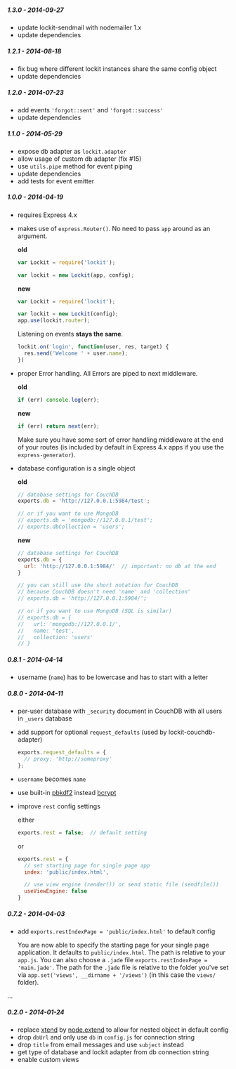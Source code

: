 
##### 1.3.0 - 2014-09-27

- update lockit-sendmail with nodemailer 1.x
- update dependencies

##### 1.2.1 - 2014-08-18

- fix bug where different lockit instances share the same config object
- update dependencies

##### 1.2.0 - 2014-07-23

- add events `'forgot::sent'` and `'forgot::success'`
- update dependencies

##### 1.1.0 - 2014-05-29

- expose db adapter as `lockit.adapter`
- allow usage of custom db adapter (fix #15)
- use `utils.pipe` method for event piping
- update dependencies
- add tests for event emitter

##### 1.0.0 - 2014-04-19

- requires Express 4.x
- makes use of `express.Router()`. No need to pass `app` around as an argument.

  **old**

  ```js
  var Lockit = require('lockit');

  var lockit = new Lockit(app, config);
  ```

  **new**

  ```js
  var Lockit = require('lockit');

  var lockit = new Lockit(config);
  app.use(lockit.router);
  ```

  Listening on events **stays the same**.

  ```js
  lockit.on('login', function(user, res, target) {
    res.send('Welcome ' + user.name);
  })
  ```

- proper Error handling. All Errors are piped to next middleware.

  **old**

  ```js
  if (err) console.log(err);
  ```

  **new**

  ```js
  if (err) return next(err);
  ```

  Make sure you have some sort of error handling middleware at the end of your
  routes (is included by default in Express 4.x apps if you use the `express-generator`).

- database configuration is a single object

  **old**

  ```js
  // database settings for CouchDB
  exports.db = 'http://127.0.0.1:5984/test';

  // or if you want to use MongoDB
  // exports.db = 'mongodb://127.0.0.1/test';
  // exports.dbCollection = 'users';
  ```

  **new**

  ```js
  // database settings for CouchDB
  exports.db = {
    url: 'http://127.0.0.1:5984/'  // important: no db at the end
  }

  // you can still use the short notation for CouchDB
  // because CouchDB doesn't need 'name' and 'collection'
  // exports.db = 'http://127.0.0.1:5984/';

  // or if you want to use MongoDB (SQL is similar)
  // exports.db = {
  //   url: 'mongodb://127.0.0.1/',
  //   name: 'test',
  //   collection: 'users'
  // }
  ```

##### 0.8.1 - 2014-04-14

- username (`name`) has to be lowercase and has to start with a letter

##### 0.8.0 - 2014-04-11

- per-user database with `_security` document in CouchDB with all users in `_users` database
- add support for optional `request_defaults` (used by lockit-couchdb-adapter)

  ```js
  exports.request_defaults = {
    // proxy: 'http://someproxy'
  };
  ```

- `username` becomes `name`
- use built-in [pbkdf2](http://nodejs.org/api/crypto.html#crypto_crypto_pbkdf2_password_salt_iterations_keylen_callback)
  instead [bcrypt](https://github.com/ncb000gt/node.bcrypt.js/)
- improve `rest` config settings

  either

  ```js
  exports.rest = false;  // default setting
  ```

  or

  ```js
  exports.rest = {
    // set starting page for single page app
    index: 'public/index.html',

    // use view engine (render()) or send static file (sendfile())
    useViewEngine: false
  }
  ```


##### 0.7.2 - 2014-04-03

- add `exports.restIndexPage = 'public/index.html'` to default config

  You are now able to specify the starting page for your single page
  application. It defaults to `public/index.html`. The path is relative
  to your `app.js`. You can also choose a `.jade` file `exports.restIndexPage = 'main.jade'`.
  The path for the `.jade` file is relative to the folder you've set via
  `app.set('views', __dirname + '/views')` (in this case the `views/` folder).

...

##### 0.2.0 - 2014-01-24

- replace [xtend](https://github.com/Raynos/xtend) by [node.extend](https://github.com/dreamerslab/node.extend) to allow for nested object in default config
- drop `dbUrl` and only use `db` in `config.js` for connection string
- drop `title` from email messages and use `subject` instead
- get type of database and lockit adapter from db connection string
- enable custom views
